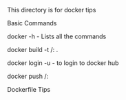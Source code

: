 This directory is for docker tips

Basic Commands
  
  docker -h - Lists all the commands
  
  docker build -t <dockerhubrepo>/<dockerimagename>:<version> .
  
  docker login -u <username> - to login to docker hub
  
  docker push <dockerhubrepo>/<dockerimagename>:<version>



Dockerfile Tips
